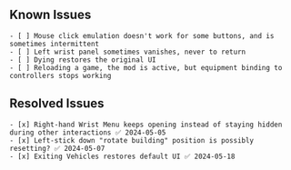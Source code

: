 ## Known Issues
	- [ ] Mouse click emulation doesn't work for some buttons, and is sometimes intermittent
	- [ ] Left wrist panel sometimes vanishes, never to return
	- [ ] Dying restores the original UI
	- [ ] Reloading a game, the mod is active, but equipment binding to controllers stops working

## Resolved Issues
	- [x] Right-hand Wrist Menu keeps opening instead of staying hidden during other interactions ✅ 2024-05-05
	- [x] Left-stick down "rotate building" position is possibly resetting? ✅ 2024-05-07
	- [x] Exiting Vehicles restores default UI ✅ 2024-05-18